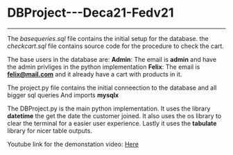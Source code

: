 # DBProject---Deca21-Fedv21
---
The *basequeries.sql* file contains the initial setup for the database.
the *checkcart.sql* file contains source code for the procedure to check the cart.

The base users in the database are:
**Admin**: The email is **admin** and have the admin privliges in the python implementation
**Felix**: The email is **felix@mail.com** and it already have a cart with products in it.

The project.py file contains the initial conneection to the database and all bigger sql queries
And imports **mysqlx**

The DBProject.py is the main python implementation. It uses the library **datetime** the get the date
the customer joined. It also uses the os library to clear the terminal for a easier user experience.
Lastly it uses the **tabulate** library for nicer table outputs.

Youtube link for the demonstation video: [Here](https://youtu.be/ASfNCbWmsYk)
